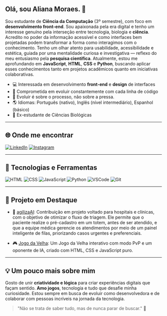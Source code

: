 ## Olá, sou Aliana Moraes. 👋

Sou estudante de **Ciência da Computação** (3º semestre), com foco em **desenvolvimento front-end**. Sou apaixonada pela era digital e tenho um interesse genuíno pela interseção entre tecnologia, biologia e **ciência**.
Acredito no poder da informação acessível e como interfaces bem projetadas podem transformar a forma como interagimos com o conhecimento. Tenho um olhar atento para usabilidade, acessibilidade e estética, guiada por uma mentalidade curiosa e investigativa — reflexo do meu entusiasmo pela **pesquisa científica**.
Atualmente, estou me aprofundando em **JavaScript**, **HTML**, **CSS** e **Python**, buscando aplicar esses conhecimentos tanto em projetos acadêmicos quanto em iniciativas colaborativas.

- 💻 Interessada em desenvolvimento **front-end** e **design** de interfaces
- 🔎 Comprometida em evoluir constantemente com cada linha de código
- 🧠 Evoluir é sobre o processo, não sobre a pressa.
- 🌎 Idiomas: Português (nativo), Inglês (nível intermediário), Espanhol (básico)
- 🌱 Ex-estudante de Ciências Biológicas

---

## 🌐 Onde me encontrar

[![LinkedIn](https://img.shields.io/badge/-LinkedIn-0A66C2?style=flat-square&logo=linkedin&logoColor=white)](https://www.linkedin.com/in/aliana-moraes)
[![Instagram](https://img.shields.io/badge/-Instagram-E4405F?style=flat-square&logo=instagram&logoColor=white)](https://instagram.com/alianahuh)

---

## 🧰 Tecnologias e Ferramentas

![HTML](https://img.shields.io/badge/-HTML5-E34F26?style=flat-square&logo=html5&logoColor=white)
![CSS](https://img.shields.io/badge/-CSS3-1572B6?style=flat-square&logo=css3&logoColor=white)
![JavaScript](https://img.shields.io/badge/-JavaScript-F7DF1E?style=flat-square&logo=javascript&logoColor=black)
![Python](https://img.shields.io/badge/-Python-3776AB?style=flat-square&logo=python&logoColor=white)
![VSCode](https://img.shields.io/badge/-VSCode-007ACC?style=flat-square&logo=visual-studio-code&logoColor=white)
![Git](https://img.shields.io/badge/-Git-F05032?style=flat-square&logo=git&logoColor=white)

---

## 🚀 Projeto em Destaque

- 🤖 [agilizaAI](https://github.com/gabpereiraa/agilizaAI): Contribuição em projeto voltado para hospitais e clínicas, com o objetivo de otimizar o fluxo de triagem. Ele permite que o paciente realize o pré-cadastro em um totem, antes de ser atendido, e que a equipe médica gerencie os atendimentos por meio de um painel inteligente de filas, priorizando casos urgentes e preferenciais.

- 🎮 [Jogo da Velha](https://alianamoraes.github.io/JogodaVelha/): Um Jogo da Velha interativo com modo PvP e um oponente de IA, criado com HTML, CSS e JavaScript puro.

---

## 💡 Um pouco mais sobre mim

Gosto de unir **criatividade e lógica** para criar experiências digitais que façam sentido. **Amo jogos**, tecnologia e tudo que desafie minha curiosidade. Estou sempre em busca de evoluir como desenvolvedora e de colaborar com pessoas incríveis na jornada da tecnologia.

> "Não se trata de saber tudo, mas de nunca parar de buscar." 🚀
